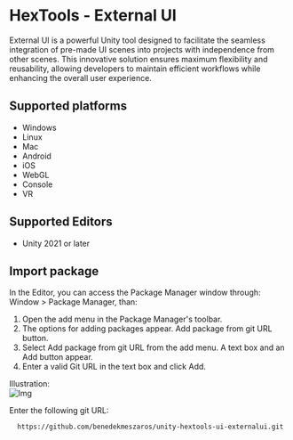 # HexTools - External UI
External UI is a powerful Unity tool designed to facilitate the seamless integration of pre-made UI scenes into projects with independence from other scenes. This innovative solution ensures maximum flexibility and reusability, allowing developers to maintain efficient workflows while enhancing the overall user experience.
<br/>

## Supported platforms
- Windows
- Linux
- Mac
- Android
- iOS
- WebGL
- Console
- VR
## Supported Editors
- Unity 2021 or later

## Import package
In the Editor, you can access the Package Manager window through: Window > Package Manager, than:
1.  Open the add menu in the Package Manager's toolbar.
2. The options for adding packages appear. Add package from git URL button.
3. Select Add package from git URL from the add menu. A text box and an Add button appear.
4. Enter a valid Git URL in the text box and click Add.
 
Illustration:
<br/>![Img](https://docs.unity3d.com/uploads/Main/upm-ui-giturl.png)

Enter the following git URL:

```bash
  https://github.com/benedekmeszaros/unity-hextools-ui-externalui.git
```
